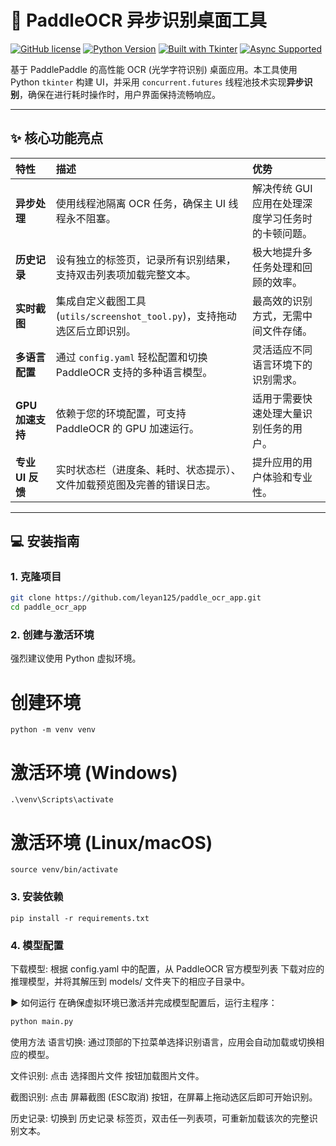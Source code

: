 # 🚀 PaddleOCR 异步识别桌面工具

[![GitHub license](https://img.shields.io/github/license/leyan125/paddle_ocr_app?style=flat-square)](LICENSE)
[![Python Version](https://img.shields.io/badge/Python-3.8%2B-blue?style=flat-square)](https://www.python.org/)
[![Built with Tkinter](https://img.shields.io/badge/GUI-Tkinter-yellowgreen?style=flat-square)]()
[![Async Supported](https://img.shields.io/badge/Concurrency-Async/Thread-orange?style=flat-square)]()

基于 PaddlePaddle 的高性能 OCR (光学字符识别) 桌面应用。本工具使用 Python `tkinter` 构建 UI，并采用 `concurrent.futures` 线程池技术实现**异步识别**，确保在进行耗时操作时，用户界面保持流畅响应。

---

## ✨ 核心功能亮点

| 特性 | 描述 | 优势 |
| :--- | :--- | :--- |
| **异步处理** | 使用线程池隔离 OCR 任务，确保主 UI 线程永不阻塞。 | 解决传统 GUI 应用在处理深度学习任务时的卡顿问题。 |
| **历史记录** | 设有独立的标签页，记录所有识别结果，支持双击列表项加载完整文本。 | 极大地提升多任务处理和回顾的效率。 |
| **实时截图** | 集成自定义截图工具 (`utils/screenshot_tool.py`)，支持拖动选区后立即识别。 | 最高效的识别方式，无需中间文件存储。 |
| **多语言配置** | 通过 `config.yaml` 轻松配置和切换 PaddleOCR 支持的多种语言模型。 | 灵活适应不同语言环境下的识别需求。 |
| **GPU 加速支持** | 依赖于您的环境配置，可支持 PaddleOCR 的 GPU 加速运行。 | 适用于需要快速处理大量识别任务的用户。 |
| **专业 UI 反馈** | 实时状态栏（进度条、耗时、状态提示）、文件加载预览图及完善的错误日志。 | 提升应用的用户体验和专业性。 |

---

## 💻 安装指南

### 1. 克隆项目

```bash
git clone https://github.com/leyan125/paddle_ocr_app.git
cd paddle_ocr_app
```
### 2. 创建与激活环境
强烈建议使用 Python 虚拟环境。
# 创建环境
```
python -m venv venv
```

# 激活环境 (Windows)
```
.\venv\Scripts\activate
```

# 激活环境 (Linux/macOS)
```
source venv/bin/activate
```

### 3. 安装依赖
```
pip install -r requirements.txt
```

### 4. 模型配置
下载模型: 根据 config.yaml 中的配置，从 PaddleOCR 官方模型列表 下载对应的推理模型，并将其解压到 models/ 文件夹下的相应子目录中。

▶️ 如何运行
在确保虚拟环境已激活并完成模型配置后，运行主程序：

```Bash
python main.py
```
使用方法
语言切换: 通过顶部的下拉菜单选择识别语言，应用会自动加载或切换相应的模型。

文件识别: 点击 选择图片文件 按钮加载图片文件。

截图识别: 点击 屏幕截图 (ESC取消) 按钮，在屏幕上拖动选区后即可开始识别。

历史记录: 切换到 历史记录 标签页，双击任一列表项，可重新加载该次的完整识别文本。
